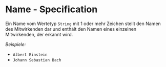 # Name - Specification

Ein Name vom Wertetyp `String` mit 1 oder mehr Zeichen stellt den Namen des Mitwirkenden dar und enthält den Namen eines einzelnen Mitwirkenden, der erkannt wird.

*Beispiele:*

* `Albert Einstein`
* `Johann Sebastian Bach`